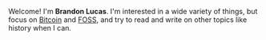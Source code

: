 Welcome! I'm __Brandon Lucas__. I'm interested in a wide variety of things, but focus on [Bitcoin](https://bitcoin.org/en/) and [FOSS](https://en.wikipedia.org/wiki/Free_and_open-source_software), and try to read and write on other topics like history when I can. 

